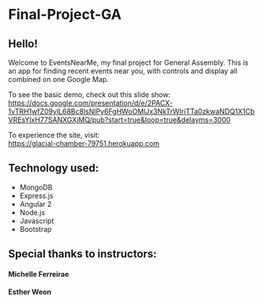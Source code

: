 # Final-Project-GA

## Hello!

Welcome to EventsNearMe, my final project for General Assembly. This is an app for finding recent events near you, with controls and display all combined on one Google Map.


To see the basic demo, check out this slide show:    https://docs.google.com/presentation/d/e/2PACX-1vTRH1wfZ09ylL68Bc8lsNlPy6FgHWoOMlJx3NkTrWIriTTa0zkwaNDQ1X1CbVREsYlxH77SANXGXjMQ/pub?start=true&loop=true&delayms=3000


To experience the site, visit:  
https://glacial-chamber-79751.herokuapp.com

## Technology used:
  * MongoDB
  * Express.js
  * Angular 2
  * Node.js
  * Javascript
  * Bootstrap

## Special thanks to instructors:
#### Michelle Ferreirae
#### Esther Weon
